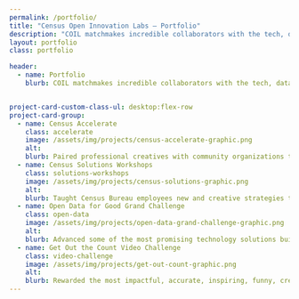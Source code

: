 ```yaml
---
permalink: /portfolio/
title: "Census Open Innovation Labs — Portfolio"
description: "COIL matchmakes incredible collaborators with the tech, data, and funds they need to solve America's biggest challenges."
layout: portfolio
class: portfolio

header:
  - name: Portfolio
    blurb: COIL matchmakes incredible collaborators with the tech, data, and funds they need to solve America's biggest challenges.


project-card-custom-class-ul: desktop:flex-row
project-card-group:
  - name: Census Accelerate
    class: accelerate
    image: /assets/img/projects/census-accelerate-graphic.png
    alt:
    blurb: Paired professional creatives with community organizations to develop search-optimized digital content to increase 2020 Census response rates.
  - name: Census Solutions Workshops
    class: solutions-workshops
    image: /assets/img/projects/census-solutions-graphic.png
    alt:
    blurb: Taught Census Bureau employees new and creative strategies to achieve their mission while focusing on the needs of communities they are serving.
  - name: Open Data for Good Grand Challenge
    class: open-data
    image: /assets/img/projects/open-data-grand-challenge-graphic.png
    alt:
    blurb: Advanced some of the most promising technology solutions built with open data and rewarded exemplary uses of federal open data.
  - name: Get Out the Count Video Challenge
    class: video-challenge
    image: /assets/img/projects/get-out-count-graphic.png
    alt:
    blurb: Rewarded the most impactful, accurate, inspiring, funny, creative, and culturally relevant videos to educate the masses about the 2020 Census and mobilized communities to respond.
---
```

